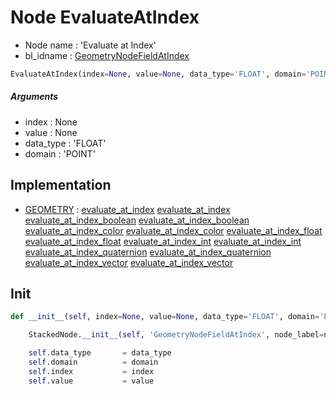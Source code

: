 # Node EvaluateAtIndex

- Node name : 'Evaluate at Index'
- bl_idname : [GeometryNodeFieldAtIndex](https://docs.blender.org/api/current/bpy.types.GeometryNodeFieldAtIndex.html)


``` python
EvaluateAtIndex(index=None, value=None, data_type='FLOAT', domain='POINT', node_label=None, node_color=None)
```
##### Arguments

- index : None
- value : None
- data_type : 'FLOAT'
- domain : 'POINT'

## Implementation

- [GEOMETRY](/docs/GeoNodes/GEOMETRY.md) : [evaluate_at_index](/docs/GeoNodes/socket_GEOMETRY.md#evaluate_at_index) [evaluate_at_index](/docs/GeoNodes/socket_GEOMETRY.md#evaluate_at_index) [evaluate_at_index_boolean](/docs/GeoNodes/socket_GEOMETRY.md#evaluate_at_index_boolean) [evaluate_at_index_boolean](/docs/GeoNodes/socket_GEOMETRY.md#evaluate_at_index_boolean) [evaluate_at_index_color](/docs/GeoNodes/socket_GEOMETRY.md#evaluate_at_index_color) [evaluate_at_index_color](/docs/GeoNodes/socket_GEOMETRY.md#evaluate_at_index_color) [evaluate_at_index_float](/docs/GeoNodes/socket_GEOMETRY.md#evaluate_at_index_float) [evaluate_at_index_float](/docs/GeoNodes/socket_GEOMETRY.md#evaluate_at_index_float) [evaluate_at_index_int](/docs/GeoNodes/socket_GEOMETRY.md#evaluate_at_index_int) [evaluate_at_index_int](/docs/GeoNodes/socket_GEOMETRY.md#evaluate_at_index_int) [evaluate_at_index_quaternion](/docs/GeoNodes/socket_GEOMETRY.md#evaluate_at_index_quaternion) [evaluate_at_index_quaternion](/docs/GeoNodes/socket_GEOMETRY.md#evaluate_at_index_quaternion) [evaluate_at_index_vector](/docs/GeoNodes/socket_GEOMETRY.md#evaluate_at_index_vector) [evaluate_at_index_vector](/docs/GeoNodes/socket_GEOMETRY.md#evaluate_at_index_vector)

## Init

``` python
def __init__(self, index=None, value=None, data_type='FLOAT', domain='POINT', node_label=None, node_color=None):

    StackedNode.__init__(self, 'GeometryNodeFieldAtIndex', node_label=node_label, node_color=node_color)

    self.data_type       = data_type
    self.domain          = domain
    self.index           = index
    self.value           = value
```
